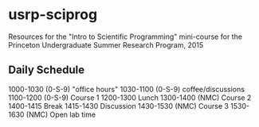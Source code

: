 # usrp-sciprog
Resources for the "Intro to Scientific Programming" mini-course for the Princeton Undergraduate Summer Research Program, 2015 

Daily Schedule
----------

1000-1030 (0-S-9) "office hours"
1030-1100 (0-S-9) coffee/discussions
1100-1200 (0-S-9) Course 1
1200-1300 Lunch
1300-1400 (NMC) Course 2
1400-1415 Break
1415-1430 Discussion
1430-1530 (NMC) Course 3
1530-1630 (NMC) Open lab time
